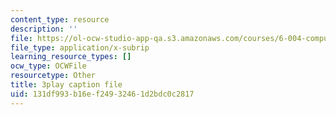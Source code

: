 ```yaml
---
content_type: resource
description: ''
file: https://ol-ocw-studio-app-qa.s3.amazonaws.com/courses/6-004-computation-structures-spring-2017/131df993b16ef24932461d2bdc0c2817_3VGZANOQXAM.srt
file_type: application/x-subrip
learning_resource_types: []
ocw_type: OCWFile
resourcetype: Other
title: 3play caption file
uid: 131df993-b16e-f249-3246-1d2bdc0c2817
---
```

